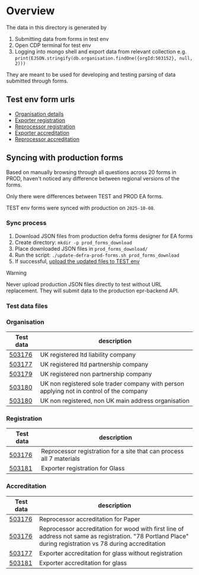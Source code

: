 # Overview

The data in this directory is generated by

1. Submitting data from forms in test env
2. Open CDP terminal for test env
3. Logging into mongo shell and export data from relevant collection e.g.
   `print(EJSON.stringify(db.organisation.findOne({orgId:503152}, null, 2)))`

They are meant to be used for developing and testing parsing of data submitted through forms.

## Test env form urls

- [Organisation details](https://forms-runner.test.cdp-int.defra.cloud/form/preview/draft/demo-for-pepr-extended-producer-responsibilities-provide-your-organisation-details-ea/form-guidance)
- [Exporter registration](https://forms-runner.test.cdp-int.defra.cloud/form/preview/draft/demo-for-pepr-extended-producer-responsibilities-register-as-a-packaging-waste-exporter-ea/form-guidance)
- [Reprocessor registration](https://forms-runner.test.cdp-int.defra.cloud/form/preview/draft/demo-for-pepr-extended-producer-responsibilities-register-as-a-packaging-waste-reprocessor-ea/form-guidance)
- [Exporter accreditation](https://forms-runner.test.cdp-int.defra.cloud/form/preview/draft/demo-for-pepr-extended-producer-responsibilities-apply-for-accreditation-as-a-packaging-waste-exporter-ea/form-guidance)
- [Reprocessor accreditation](https://forms-runner.test.cdp-int.defra.cloud/form/preview/draft/demo-for-pepr-extended-producer-responsibilities-apply-for-accreditation-as-a-packaging-waste-reprocessor-ea/form-guidance)

## Syncing with production forms

Based on manually browsing through all questions across 20 forms in PROD, haven't noticed any difference between regional versions of the forms.

Only there were differences between TEST and PROD EA forms.

TEST env forms were synced with production on `2025-10-08`.

### Sync process

1. Download JSON files from production defra forms designer for EA forms
2. Create directory: `mkdir -p prod_forms_download`
3. Place downloaded JSON files in `prod_forms_download/`
4. Run the script: `./update-defra-prod-forms.sh prod_forms_download`
5. If successful, [upload the updated files to TEST env](https://forms-designer.test.cdp-int.defra.cloud/library?sort=updatedDesc&title=PEPR&author=all)

> [!WARNING]
> Never upload production JSON files directly to test without URL replacement. They will submit data to the production epr-backend API.

### Test data files

### Organisation

| Test data                                                       | description                                                                              |
| --------------------------------------------------------------- | ---------------------------------------------------------------------------------------- |
| [503176](./organisation/registered-ltd-liability.json)          | UK registered ltd liability company                                                      |
| [503177](./organisation/registered-ltd-partnership.json)        | UK registered ltd partnership company                                                    |
| [503179](./organisation/registered-no-partnership.json)         | UK registered non partnership company                                                    |
| [503180](./organisation/non-registered-uk-sole-trader.json)     | UK non registered sole trader company with person applying not in control of the company |
| [503180](./organisation/non-registered-outside-uk-address.json) | UK non registered, non UK main address organisation                                      |

### Registration

| Test data                                               | description                                                          |
| ------------------------------------------------------- | -------------------------------------------------------------------- |
| [503176](./registration/reprocessor-all-materials.json) | Reprocessor registration for a site that can process all 7 materials |
| [503181](./registration/exporter.json)                  | Exporter registration for Glass                                      |

### Accreditation

| Test data                                                    | description                                                                                                                                                |
| ------------------------------------------------------------ | ---------------------------------------------------------------------------------------------------------------------------------------------------------- |
| [503176](./accreditation/reprocessor-paper.json)             | Reprocessor accreditation for Paper                                                                                                                        |
| [503176](./accreditation/reprocessor-wood.json)              | Reprocessor accreditation for wood with first line of address not same as registration. "78 Portland Place" during registration vs 78 during accreditation |
| [503177](./accreditation/exporter-without-registration.json) | Exporter accreditation for glass without registration                                                                                                      |
| [503181](./accreditation/exporter.json)                      | Exporter accreditation for glass                                                                                                                           |
